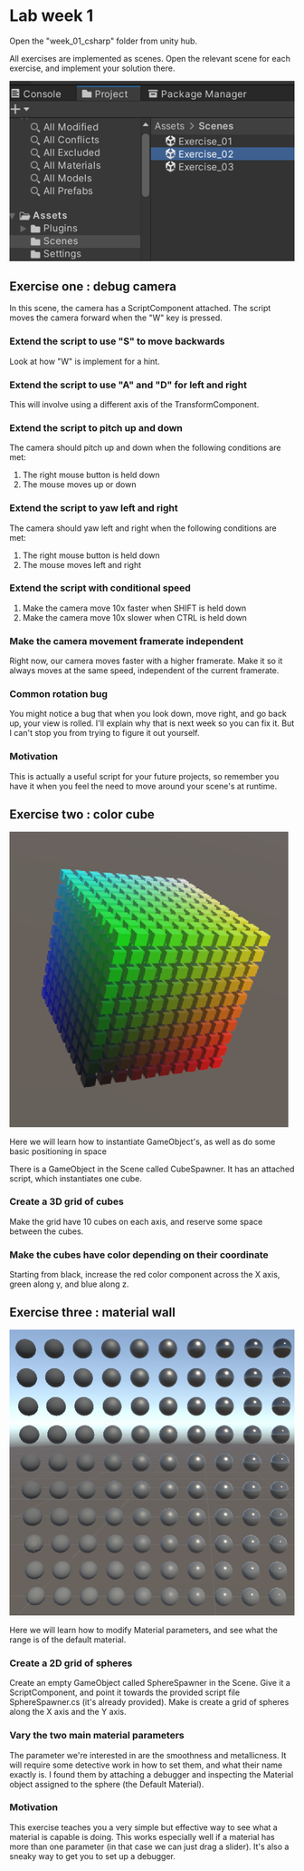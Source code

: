 # Lab week 1

 Open the "week_01_csharp" folder from unity hub.

 All exercises are implemented as scenes. Open the relevant scene for each exercise, and implement your solution there.
 
 ![Scene Window](description_images/01_scenes.png)

 ## Exercise one : debug camera

 In this scene, the camera has a ScriptComponent attached. The script moves the camera forward when the "W" key is pressed. 

 ### Extend the script to use "S" to move backwards
 
 Look at how "W" is implement for a hint.

 ### Extend the script to use "A" and "D" for left and right
 
 This will involve using a different axis of the TransformComponent.

 ### Extend the script to pitch up and down

 The camera should pitch up and down when the following conditions are met:

 1. The right mouse button is held down
 2. The mouse moves up or down

 ### Extend the script to yaw left and right

 The camera should yaw left and right when the following conditions are met:

 1. The right mouse button is held down
 2. The mouse moves left and right

 ### Extend the script with conditional speed

 1. Make the camera move 10x faster when SHIFT is held down
 2. Make the camera move 10x slower when CTRL is held down

 ### Make the camera movement framerate independent

 Right now, our camera moves faster with a higher framerate. Make it so it always moves at the same speed, independent of the current framerate.

 ### Common rotation bug

 You might notice a bug that when you look down, move right, and go back up, your view is rolled. I'll explain why that is next week so you can fix it. But I can't stop you from trying to figure it out yourself.

 ### Motivation

 This is actually a useful script for your future projects, so remember you have it when you feel the need to move around your scene's at runtime.

 ## Exercise two : color cube

 ![Color cubes](description_images/01_color_cube.png)


 Here we will learn how to instantiate GameObject's, as well as do some basic positioning in space

 There is a GameObject in the Scene called CubeSpawner. It has an attached script, which instantiates one cube. 

 ### Create a 3D grid of cubes

 Make the grid have 10 cubes on each axis, and reserve some space between the cubes.

 ### Make the cubes have color depending on their coordinate

 Starting from black, increase the red color component across the X axis, green along y, and blue along z. 

 ##  Exercise three : material wall

 ![Material wall](description_images/01_material.png)

 Here we will learn how to modify Material parameters, and see what the range is of the default material.

  ### Create a 2D grid of spheres

 Create an empty GameObject called SphereSpawner in the Scene. Give it a ScriptComponent, and point it towards the provided script file SphereSpawner.cs (it's already provided). Make is create a grid of spheres along the X axis and the Y axis.

 ### Vary the two main material parameters

 The parameter we're interested in are the smoothness and metallicness. It will require some detective work in how to set them, and what their name exactly is. I found them by attaching a debugger and inspecting the Material object assigned to the sphere (the Default Material).

 ### Motivation 

 This exercise teaches you a very simple but effective way to see what a material is capable is doing. This works especially well if a material has more than one parameter (in that case we can just drag a slider). It's also a sneaky way to get you to set up a debugger.
 